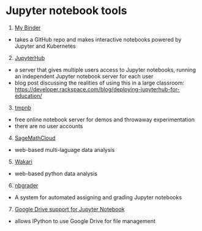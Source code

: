 # Jupyter notebook tools

1. [My Binder](http://mybinder.org/)
  - takes a GitHub repo and makes interactive notebooks powered by Jupyter and Kubernetes

2. [JupyterHub](https://jupyterhub.readthedocs.io/en/latest/)
  - a server that gives multiple users access to Jupyter notebooks, running an independent Jupyter notebook server for each user
  - blog post discussing the realities of using this in a large classroom: https://developer.rackspace.com/blog/deploying-jupyterhub-for-education/

3. [tmpnb](https://tmp42.tmpnb.org/user/i0pTiRldaT1y/tree)
  - free online notebook server for demos and throwaway experimentation
  - there are no user accounts

4. [SageMathCloud](https://cloud.sagemath.com/)
  - web-based multi-laguage data analysis

5. [Wakari](https://wakari.io/)
  - web-based python data analysis

6. [nbgrader](https://github.com/jupyter/nbgrader)
  - A system for automated assigning and grading Jupyter notebooks

7. [Google Drive support for Jupyter Notebook](https://github.com/jupyter/jupyter-drive)
  - allows IPython to use Google Drive for file management
